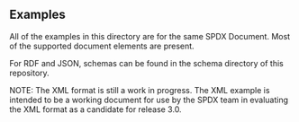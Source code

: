 ## Examples

All of the examples in this directory are for the same SPDX Document.  Most of the supported document elements are present.

For RDF and JSON, schemas can be found in the schema directory of this repository.

NOTE: The XML format is still a work in progress.  The XML example is intended to be a working document for use by the SPDX team in evaluating the XML format as a candidate for release 3.0.
